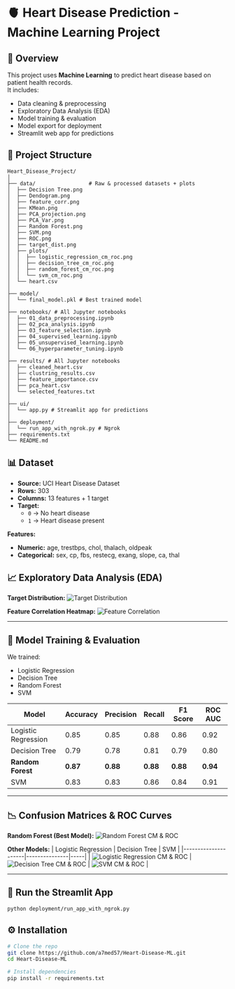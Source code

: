 # 🫀 Heart Disease Prediction - Machine Learning Project

## 📌 Overview
This project uses **Machine Learning** to predict heart disease based on patient health records.  
It includes:
- Data cleaning & preprocessing
- Exploratory Data Analysis (EDA)
- Model training & evaluation
- Model export for deployment
- Streamlit web app for predictions




## 📂 Project Structure
```text
Heart_Disease_Project/
│
├── data/                 # Raw & processed datasets + plots 
│  ├── Decision Tree.png 
│  ├── Dendogram.png 
│  ├── feature_corr.png 
│  ├── KMean.png 
│  ├── PCA_projection.png 
│  ├── PCA_Var.png 
│  ├── Random Forest.png 
│  ├── SVM.png 
│  ├── ROC.png 
│  ├── target_dist.png 
│  ├── plots/ 
│  │  ├── logistic_regression_cm_roc.png 
│  │  ├── decision_tree_cm_roc.png 
│  │  ├── random_forest_cm_roc.png 
│  │  └── svm_cm_roc.png 
│  └── heart.csv  
│
├── model/ 
│  └── final_model.pkl # Best trained model 
│ 
├── notebooks/ # All Jupyter notebooks 
│  ├── 01_data_preprocessing.ipynb 
│  ├── 02_pca_analysis.ipynb 
│  ├── 03_feature_selection.ipynb 
│  ├── 04_supervised_learning.ipynb 
│  ├── 05_unsupervised_learning.ipynb 
│  └── 06_hyperparameter_tuning.ipynb 
│
├── results/ # All Jupyter notebooks 
│  ├── cleaned_heart.csv 
│  ├── clustring_results.csv 
│  ├── feature_importance.csv 
│  ├── pca_heart.csv 
│  └── selected_features.txt 
│
├── ui/ 
│  └── app.py # Streamlit app for predictions 
│
├── deployment/ 
│  └── run_app_with_ngrok.py # Ngrok  
├── requirements.txt 
└── README.md 
```






## 📊 Dataset
- **Source:** UCI Heart Disease Dataset
- **Rows:** 303
- **Columns:** 13 features + 1 target
- **Target:**
  - `0` → No heart disease
  - `1` → Heart disease present

**Features:**
- **Numeric:** age, trestbps, chol, thalach, oldpeak
- **Categorical:** sex, cp, fbs, restecg, exang, slope, ca, thal



## 📈 Exploratory Data Analysis (EDA)

**Target Distribution:**
![Target Distribution](Heart_Disease_Project/data/target_dist.png)

**Feature Correlation Heatmap:**
![Feature Correlation](Heart_Disease_Project/data/feature_corr.png)

---

## 🤖 Model Training & Evaluation
We trained:
- Logistic Regression
- Decision Tree
- Random Forest
- SVM

| Model               | Accuracy | Precision | Recall | F1 Score | ROC AUC |
|---------------------|----------|-----------|--------|----------|---------|
| Logistic Regression | 0.85     | 0.85      | 0.88   | 0.86     | 0.92    |
| Decision Tree       | 0.79     | 0.78      | 0.81   | 0.79     | 0.80    |
| **Random Forest**   | **0.87** | **0.88**  | **0.88** | **0.88** | **0.94** |
| SVM                 | 0.83     | 0.83      | 0.86   | 0.84     | 0.91    |

---

## 📉 Confusion Matrices & ROC Curves

**Random Forest (Best Model):**
![Random Forest CM & ROC](Heart_Disease_Project/data/plots/random_forest_cm_roc.png)

**Other Models:**
| Logistic Regression | Decision Tree | SVM |
|---------------------|---------------|-----|
| ![Logistic Regression CM & ROC](Heart_Disease_Project/data/plots/logistic_regression_cm_roc.png) | ![Decision Tree CM & ROC](Heart_Disease_Project/data/plots/decision_tree_cm_roc.png) | ![SVM CM & ROC](Heart_Disease_Project/data/plots/svm_cm_roc.png) |

---

## 🚀 Run the Streamlit App

    python deployment/run_app_with_ngrok.py

## ⚙️ Installation
```bash
# Clone the repo
git clone https://github.com/a7med57/Heart-Disease-ML.git
cd Heart-Disease-ML 

# Install dependencies
pip install -r requirements.txt


